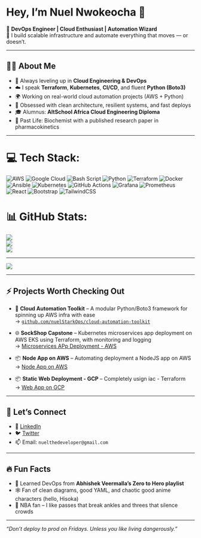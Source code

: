 # Hey, I’m Nuel Nwokeocha 👋

🚀 **DevOps Engineer | Cloud Enthusiast | Automation Wizard**  
🎯 I build scalable infrastructure and automate everything that moves — or doesn’t.

---

## 👨‍💻 About Me

- 🔧 Always leveling up in **Cloud Engineering & DevOps**
- ☁️ I speak **Terraform**, **Kubernetes**, **CI/CD**, and fluent **Python (Boto3)**  
- 🌍 Working on real-world cloud automation projects (AWS + Python)
- 🧠 Obsessed with clean architecture, resilient systems, and fast deploys
- 🎓 Alumnus: **AltSchool Africa Cloud Engineering Diploma**
- 🧪 Past Life: Biochemist with a published research paper in pharmacokinetics

---

# 💻 Tech Stack:
![AWS](https://img.shields.io/badge/AWS-%23FF9900.svg?style=for-the-badge&logo=amazon-aws&logoColor=white) ![Google Cloud](https://img.shields.io/badge/GoogleCloud-%234285F4.svg?style=for-the-badge&logo=google-cloud&logoColor=white) ![Bash Script](https://img.shields.io/badge/bash_script-%23121011.svg?style=for-the-badge&logo=gnu-bash&logoColor=white) ![Python](https://img.shields.io/badge/python-3670A0?style=for-the-badge&logo=python&logoColor=ffdd54) ![Terraform](https://img.shields.io/badge/terraform-%235835CC.svg?style=for-the-badge&logo=terraform&logoColor=white) ![Docker](https://img.shields.io/badge/docker-%230db7ed.svg?style=for-the-badge&logo=docker&logoColor=white) ![Ansible](https://img.shields.io/badge/ansible-%231A1918.svg?style=for-the-badge&logo=ansible&logoColor=white) ![Kubernetes](https://img.shields.io/badge/kubernetes-%23326ce5.svg?style=for-the-badge&logo=kubernetes&logoColor=white) ![GitHub Actions](https://img.shields.io/badge/github%20actions-%232671E5.svg?style=for-the-badge&logo=githubactions&logoColor=white) ![Grafana](https://img.shields.io/badge/grafana-%23F46800.svg?style=for-the-badge&logo=grafana&logoColor=white) ![Prometheus](https://img.shields.io/badge/Prometheus-E6522C?style=for-the-badge&logo=Prometheus&logoColor=white) ![React](https://img.shields.io/badge/react-%2320232a.svg?style=for-the-badge&logo=react&logoColor=%2361DAFB) ![Bootstrap](https://img.shields.io/badge/bootstrap-%238511FA.svg?style=for-the-badge&logo=bootstrap&logoColor=white) ![TailwindCSS](https://img.shields.io/badge/tailwindcss-%2338B2AC.svg?style=for-the-badge&logo=tailwind-css&logoColor=white)
# 📊 GitHub Stats:
![](https://github-readme-stats.vercel.app/api?username=nuelStarkOps&theme=merko&hide_border=false&include_all_commits=false&count_private=false)<br/>
![](https://nirzak-streak-stats.vercel.app/?user=nuelStarkOps&theme=merko&hide_border=false)<br/>
![](https://github-readme-stats.vercel.app/api/top-langs/?username=nuelStarkOps&theme=merko&hide_border=false&include_all_commits=false&count_private=false&layout=compact)

---
[![](https://visitcount.itsvg.in/api?id=nuelStarkOps&icon=0&color=0)](https://visitcount.itsvg.in)

<!-- Proudly created with GPRM ( https://gprm.itsvg.in ) -->

---

## ⚡ Projects Worth Checking Out

- 🧰 **Cloud Automation Toolkit** – A modular Python/Boto3 framework for spinning up AWS infra with ease  
  → [`github.com/nuelStarkOps/cloud-automation-toolkit`](#)

- 🌐 **SockShop Capstone** – Kubernetes microservices app deployment on AWS EKS using Terraform, with monitoring and logging  
  → [Microservices APp Deployment - AWS](https://github.com/nuelStarkOps/sockshop-app)

- 📦 **Node App on AWS** – Automating deployment a NodeJS app on AWS  
  → [Node App on AWS](https://github.com/nuelStarkOps/node-app-aws)

- 📦 **Static Web Deployment - GCP** – Completely usign iac - Terraform  
  → [Web App on GCP](https://github.com/nuelStarkOps/static-web-gcp-terraform)

---

## 📢 Let’s Connect

- 💼 [LinkedIn](https://linkedin.com/in/nuelthedeveloper/)
- 🐦 [Twitter](https://twitter.com/nuelDZhuo)
- 📫 Email: `nuelthedeveloper@gmail.com`

---

## 🔥 Fun Facts

- 🧠 Learned DevOps from **Abhishek Veermalla’s Zero to Hero playlist**
- 🕸️ Fan of clean diagrams, good YAML, and chaotic good anime characters (hello, Hisoka)
- 🏀 NBA fan – I like passes that break ankles and threes that silence crowds

---

_“Don’t deploy to prod on Fridays. Unless you like living dangerously.”_

